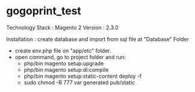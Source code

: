 # gogoprint_test

Technology Stack :
Magento 2 Version : 2.3.0

Installation :
create database and import from sql file at "Database" Folder

- create env.php file on "app/etc" folder.
- open command, go to project folder and run: 
  - php/bin magento setup:upgrade
  - php/bin magento setup:di:compile
  - php/bin magento setup:static-content deploy -f
  - sudo chmod -R 777 var generated pub/static
  
 
